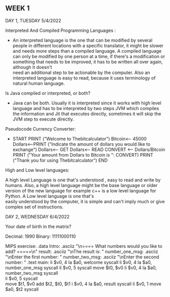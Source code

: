 ## WEEK 1


DAY 1, TUESDAY 5/4/2022


Interpreted And Compiled Programming Languages :
- An interpreted language is the one that can be modified by several people in different locations with a specific translator,
it might be slower and needs more steps than a compiled language. A compiled language can only be modified by one person at a time, 
if there's a modification or something that needs to be improved, it has to be written all over again, although it doesn't  
need an additional step to be actionable by the computer. Also an interpreted language is easy to read, because it uses terminology
of natural human language.


Is Java compiled or interpreted, or both?
- Java can be both. Usually it is interpreted since it works with high level language and has to be interpreted by two steps 
JVM which compiles the information and Jit that executes directly, sometimes it will skip the JVM step to execute directly.

Pseudocode Currency Converter:
- START
PRINT ("Welcome to  Thebitcalculator")
Bitcoin<-- 45000
Dollars<--PRINT ("Indicate the amount of dollars you would like to exchange")
Dollars<-- GET
Dollars<-- READ
CONVERT <-- Dollars/Bitcoin
PRINT ("Your amount from Dollars to Bitcoin is ": CONVERT)
PRINT ("Thank you for using Thebitcalculator")
END


High and Low level languages:

A high level Language is one that's  understood , easy to read  and write by humans. Also, a high level language  might be the base 
language or older version of the new language for example c++ is a low level language  for Python. A Low level language is one that's  
easily understood  by the computer, it is simple and can't imply much or give complex set of instructions. 

DAY 2, WEDNESDAY 6/4/2022

Your date of birth in the matrix?

Decimal: 1990 Binary: 11111000110


MIPS exercise:
  .data 
        Intro: .asciiz "\n==== What numbers would you like to add? =====\n"
        result: .asciiz "\nThe result is: "
        number_one_msg: .asciiz "\nEnter the first number: "
        number_two_msg: .asciiz "\nEnter the second number: "
  .text
        main:
   li $v0, 4
   la $a0, welcome
   syscall
   li $v0, 4
   la $a0, number_one_msg
   syscall 
   li $v0, 5
   syscall 
   move $t0, $v0
   li $v0, 4
   la $a0, number_two_msg
   syscall   
   li $v0, 5
   syscall       
   move $t1, $v0
   add $t2, $t0, $t1
   i $v0, 4
   la $a0, result
   syscall
   li $v0, 1
   move $a0, $t2
   syscall
            
